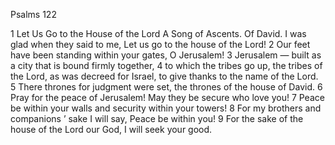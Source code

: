 Psalms 122

1	Let Us Go to the House of the Lord A Song of Ascents. Of David. I was glad when they said to me, Let us go to the house of the Lord!
2	Our feet have been standing within your gates, O Jerusalem!
3	Jerusalem — built as a city that is bound firmly together,
4	to which the tribes go up, the tribes of the Lord, as was decreed for Israel, to give thanks to the name of the Lord.
5	There thrones for judgment were set, the thrones of the house of David.
6	Pray for the peace of Jerusalem! May they be secure who love you!
7	Peace be within your walls and security within your towers!
8	For my brothers and companions ’ sake I will say, Peace be within you!
9	For the sake of the house of the Lord our God, I will seek your good.

